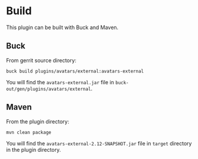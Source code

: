 Build
=====

This plugin can be built with Buck and Maven.


Buck
----

From gerrit source directory:

```
buck build plugins/avatars/external:avatars-external
```

You will find the `avatars-external.jar` file in `buck-out/gen/plugins/avatars/external`.


Maven
-----

From the plugin directory:

```
mvn clean package
```

You will find the `avatars-external-2.12-SNAPSHOT.jar` file in `target` directory in the plugin directory.
